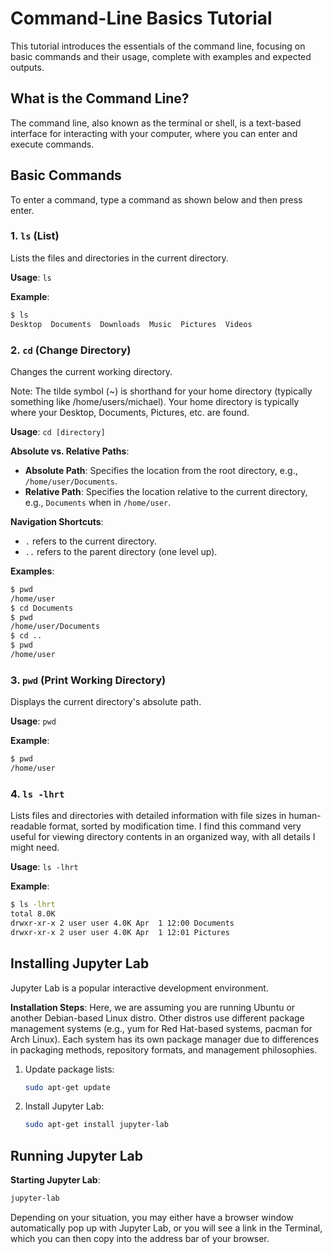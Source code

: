 # Command-Line Basics Tutorial

This tutorial introduces the essentials of the command line, focusing on basic commands and their usage, complete with examples and expected outputs.

## What is the Command Line?

The command line, also known as the terminal or shell, is a text-based interface for interacting with your computer, where you can enter and execute commands.

## Basic Commands

To enter a command, type a command as shown below and then press enter.

### 1. `ls` (List)
Lists the files and directories in the current directory.

**Usage**: `ls`

**Example**:
```bash
$ ls
Desktop  Documents  Downloads  Music  Pictures  Videos
```

### 2. `cd` (Change Directory)
Changes the current working directory.

Note: The tilde symbol (~) is shorthand for your home directory (typically something like /home/users/michael). Your home directory is typically where your Desktop, Documents, Pictures, etc. are found.

**Usage**: `cd [directory]`

**Absolute vs. Relative Paths**:
- **Absolute Path**: Specifies the location from the root directory, e.g., `/home/user/Documents`.
- **Relative Path**: Specifies the location relative to the current directory, e.g., `Documents` when in `/home/user`.

**Navigation Shortcuts**:
- `.` refers to the current directory.
- `..` refers to the parent directory (one level up).

**Examples**:
```bash
$ pwd
/home/user
$ cd Documents
$ pwd
/home/user/Documents
$ cd ..
$ pwd
/home/user
```

### 3. `pwd` (Print Working Directory)
Displays the current directory's absolute path.

**Usage**: `pwd`

**Example**:
```bash
$ pwd
/home/user
```

### 4. `ls -lhrt`
Lists files and directories with detailed information with file sizes in human-readable format, sorted by modification time. I find this command very useful for viewing directory contents in an organized way, with all details I might need.

**Usage**: `ls -lhrt`

**Example**:
```bash
$ ls -lhrt
total 8.0K
drwxr-xr-x 2 user user 4.0K Apr  1 12:00 Documents
drwxr-xr-x 2 user user 4.0K Apr  1 12:01 Pictures
```

## Installing Jupyter Lab
Jupyter Lab is a popular interactive development environment.

**Installation Steps**:
Here, we are assuming you are running Ubuntu or another Debian-based Linux distro. Other distros use different package management systems (e.g., yum for Red Hat-based systems, pacman for Arch Linux). Each system has its own package manager due to differences in packaging methods, repository formats, and management philosophies.
1. Update package lists:
   ```bash
   sudo apt-get update
   ```
2. Install Jupyter Lab:
   ```bash
   sudo apt-get install jupyter-lab
   ```

## Running Jupyter Lab

**Starting Jupyter Lab**:
```bash
jupyter-lab
```

Depending on your situation, you may either have a browser window automatically pop up with Jupyter Lab, or you will see a link in the Terminal, which you can then copy into the address bar of your browser.
